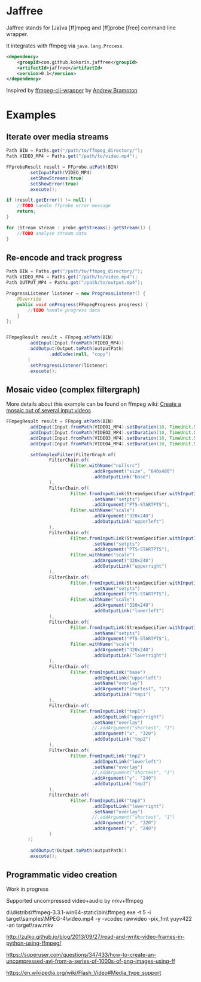 # Jaffree
Jaffree stands for [Ja]va [ff]mpeg and [ff]probe [free] command line wrapper.

It integrates with ffmpeg via `java.lang.Process`.

```xml
<dependency>
    <groupId>com.github.kokorin.jaffree</groupId>
    <artifactId>jaffree</artifactId>
    <version>0.1</version>
</dependency>
```

Inspired by [ffmpeg-cli-wrapper](/bramp/ffmpeg-cli-wrapper) by [Andrew Brampton](https://blog.bramp.net/)

# Examples

## Iterate over media streams

```java
Path BIN = Paths.get("/path/to/ffmpeg_directory/");
Path VIDEO_MP4 = Paths.get("/path/to/video.mp4");

FFprobeResult result = FFprobe.atPath(BIN)
        .setInputPath(VIDEO_MP4)
        .setShowStreams(true)
        .setShowError(true)
        .execute();

if (result.getError() != null) {
    //TODO handle ffprobe error message
    return;
}

for (Stream stream : probe.getStreams().getStream()) {
    //TODO analyze stream data
}
```

## Re-encode and track progress

```java
Path BIN = Paths.get("/path/to/ffmpeg_directory/");
Path VIDEO_MP4 = Paths.get("/path/to/video.mp4");
Path OUTPUT_MP4 = Paths.get("/path/to/output.mp4");

ProgressListener listener = new ProgressListener() {
    @Override
    public void onProgress(FFmpegProgress progress) {
        //TODO handle progress data
    }
};


FFmpegResult result = FFmpeg.atPath(BIN)
        .addInput(Input.fromPath(VIDEO_MP4))
        .addOutput(Output.toPath(outputPath)
                .addCodec(null, "copy")
        )
        .setProgressListener(listener)
        .execute();
```

## Mosaic video (complex filtergraph) 

More details about this example can be found on ffmpeg wiki: [Create a mosaic out of several input videos](https://trac.ffmpeg.org/wiki/Create%20a%20mosaic%20out%20of%20several%20input%20videos)
```java
FFmpegResult result = FFmpeg.atPath(BIN)
        .addInput(Input.fromPath(VIDEO1_MP4).setDuration(10, TimeUnit.SECONDS))
        .addInput(Input.fromPath(VIDEO2_MP4).setDuration(10, TimeUnit.SECONDS))
        .addInput(Input.fromPath(VIDEO3_MP4).setDuration(10, TimeUnit.SECONDS))
        .addInput(Input.fromPath(VIDEO4_MP4).setDuration(10, TimeUnit.SECONDS))

        .setComplexFilter(FilterGraph.of(
                FilterChain.of(
                        Filter.withName("nullsrc")
                                .addArgument("size", "640x480")
                                .addOutputLink("base")
                ),
                FilterChain.of(
                        Filter.fromInputLink(StreamSpecifier.withInputIndexAndType(0, StreamType.ALL_VIDEO))
                                .setName("setpts")
                                .addArgument("PTS-STARTPTS"),
                        Filter.withName("scale")
                                .addArgument("320x240")
                                .addOutputLink("upperleft")
                ),
                FilterChain.of(
                        Filter.fromInputLink(StreamSpecifier.withInputIndexAndType(1, StreamType.ALL_VIDEO))
                                .setName("setpts")
                                .addArgument("PTS-STARTPTS"),
                        Filter.withName("scale")
                                .addArgument("320x240")
                                .addOutputLink("upperright")
                ),
                FilterChain.of(
                        Filter.fromInputLink(StreamSpecifier.withInputIndexAndType(2, StreamType.ALL_VIDEO))
                                .setName("setpts")
                                .addArgument("PTS-STARTPTS"),
                        Filter.withName("scale")
                                .addArgument("320x240")
                                .addOutputLink("lowerleft")
                ),
                FilterChain.of(
                        Filter.fromInputLink(StreamSpecifier.withInputIndexAndType(3, StreamType.ALL_VIDEO))
                                .setName("setpts")
                                .addArgument("PTS-STARTPTS"),
                        Filter.withName("scale")
                                .addArgument("320x240")
                                .addOutputLink("lowerright")
                ),
                FilterChain.of(
                        Filter.fromInputLink("base")
                                .addInputLink("upperleft")
                                .setName("overlay")
                                .addArgument("shortest", "1")
                                .addOutputLink("tmp1")
                ),
                FilterChain.of(
                        Filter.fromInputLink("tmp1")
                                .addInputLink("upperright")
                                .setName("overlay")
                                //.addArgument("shortest", "1")
                                .addArgument("x", "320")
                                .addOutputLink("tmp2")
                ),
                FilterChain.of(
                        Filter.fromInputLink("tmp2")
                                .addInputLink("lowerleft")
                                .setName("overlay")
                                //.addArgument("shortest", "1")
                                .addArgument("y", "240")
                                .addOutputLink("tmp3")
                ),
                FilterChain.of(
                        Filter.fromInputLink("tmp3")
                                .addInputLink("lowerright")
                                .setName("overlay")
                                //.addArgument("shortest", "1")
                                .addArgument("x", "320")
                                .addArgument("y", "240")
                )
        ))

        .addOutput(Output.toPath(outputPath))
        .execute();
```

## Programmatic video creation

Work in progress

Supported uncompressed video+audio by mkv+ffmpeg

d:\distribs\ffmpeg-3.3.1-win64-static\bin\ffmpeg.exe -t 5 -i target\samples\MPEG-4\video.mp4 -y -vcodec rawvideo -pix_fmt yuyv422 -an target\raw.mkv

http://zulko.github.io/blog/2013/09/27/read-and-write-video-frames-in-python-using-ffmpeg/

https://superuser.com/questions/347433/how-to-create-an-uncompressed-avi-from-a-series-of-1000s-of-png-images-using-ff

https://en.wikipedia.org/wiki/Flash_Video#Media_type_support